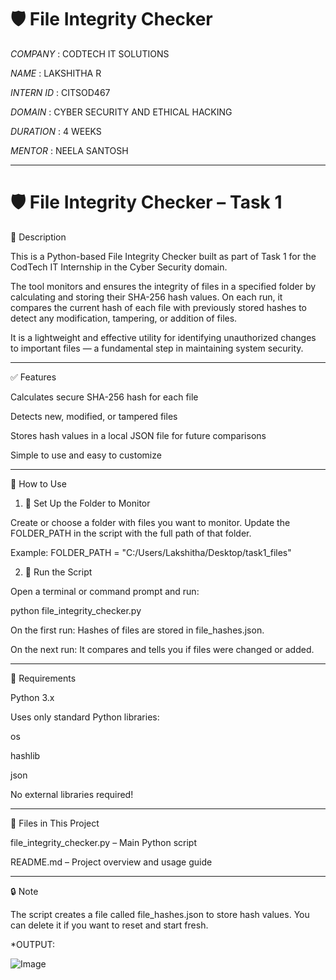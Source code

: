 # 🛡 File Integrity Checker 

*COMPANY* : CODTECH IT SOLUTIONS

*NAME* : LAKSHITHA R

*INTERN ID* : CITSOD467

*DOMAIN* : CYBER SECURITY AND ETHICAL HACKING 

*DURATION* : 4 WEEKS

*MENTOR* : NEELA SANTOSH

---

# 🛡 File Integrity Checker – Task 1

📌 Description

This is a Python-based File Integrity Checker built as part of Task 1 for the CodTech IT Internship in the Cyber Security domain.

The tool monitors and ensures the integrity of files in a specified folder by calculating and storing their SHA-256 hash values. On each run, it compares the current hash of each file with previously stored hashes to detect any modification, tampering, or addition of files.

It is a lightweight and effective utility for identifying unauthorized changes to important files — a fundamental step in maintaining system security.


---

✅ Features

Calculates secure SHA-256 hash for each file

Detects new, modified, or tampered files

Stores hash values in a local JSON file for future comparisons

Simple to use and easy to customize



---

🚀 How to Use

1. 📁 Set Up the Folder to Monitor

Create or choose a folder with files you want to monitor.
Update the FOLDER_PATH in the script with the full path of that folder.

Example:
FOLDER_PATH = "C:/Users/Lakshitha/Desktop/task1_files"

2. 🧪 Run the Script

Open a terminal or command prompt and run:

python file_integrity_checker.py

On the first run: Hashes of files are stored in file_hashes.json.

On the next run: It compares and tells you if files were changed or added.



---

🧩 Requirements

Python 3.x

Uses only standard Python libraries:

os

hashlib

json



No external libraries required!


---

📁 Files in This Project

file_integrity_checker.py – Main Python script

README.md – Project overview and usage guide



---

🔒 Note

The script creates a file called file_hashes.json to store hash values.
You can delete it if you want to reset and start fresh.

*OUTPUT:

![Image](https://github.com/user-attachments/assets/391cdd93-4478-422a-80ab-ff72dcb3d705)
